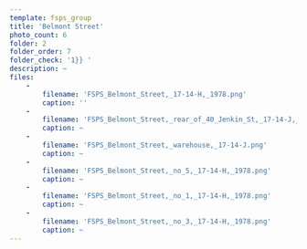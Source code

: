 ```yaml
---
template: fsps_group
title: 'Belmont Street'
photo_count: 6
folder: 2
folder_order: 7
folder_check: '1}} '
description: ~
files:
    -
        filename: 'FSPS_Belmont_Street,_17-14-H,_1978.png'
        caption: ''
    -
        filename: 'FSPS_Belmont_Street,_rear_of_40_Jenkin_St,_17-14-J,_1978.png'
        caption: ~
    -
        filename: 'FSPS_Belmont_Street,_warehouse,_17-14-J.png'
        caption: ~
    -
        filename: 'FSPS_Belmont_Street,_no_5,_17-14-H,_1978.png'
        caption: ~
    -
        filename: 'FSPS_Belmont_Street,_no_1,_17-14-H,_1978.png'
        caption: ~
    -
        filename: 'FSPS_Belmont_Street,_no_3,_17-14-H,_1978.png'
        caption: ~
---
```

